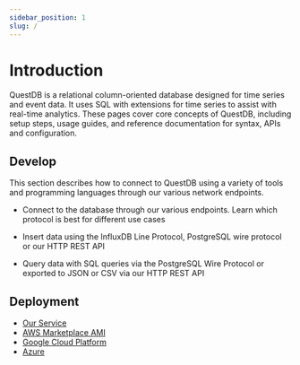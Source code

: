 ```yaml
---
sidebar_position: 1
slug: /
---
```


# Introduction

QuestDB is a relational column-oriented database designed for time series and event data. It uses SQL with extensions for time series to assist with real-time analytics. These pages cover core concepts of QuestDB, including setup steps, usage guides, and reference documentation for syntax, APIs and configuration.

## Develop

This section describes how to connect to QuestDB using a variety of tools and programming languages through our various network endpoints.

- Connect to the database through our various endpoints. Learn which protocol is best for different use cases

- Insert data using the InfluxDB Line Protocol, PostgreSQL wire protocol or our HTTP REST API

- Query data with SQL queries via the PostgreSQL Wire Protocol or exported to JSON or CSV via our HTTP REST API

## Deployment

- [Our Service](deployment/credence)
- [AWS Marketplace AMI](deployment/aws)
- [Google Cloud Platform](deployment/google-clod)
- [Azure](deployment/azure)

